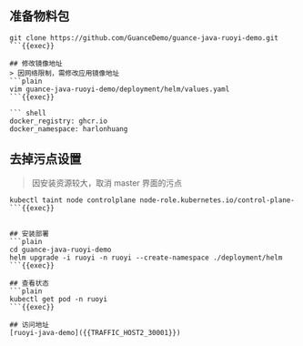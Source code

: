 ## 准备物料包
```plain
git clone https://github.com/GuanceDemo/guance-java-ruoyi-demo.git
```{{exec}}

## 修改镜像地址
> 因网络限制，需修改应用镜像地址
```plain
vim guance-java-ruoyi-demo/deployment/helm/values.yaml
```{{exec}}

``` shell
docker_registry: ghcr.io
docker_namespace: harlonhuang
```

## 去掉污点设置
> 因安装资源较大，取消 master 界面的污点

```plain
kubectl taint node controlplane node-role.kubernetes.io/control-plane-
```{{exec}}


## 安装部署
```plain
cd guance-java-ruoyi-demo
helm upgrade -i ruoyi -n ruoyi --create-namespace ./deployment/helm
```{{exec}}

## 查看状态
```plain
kubectl get pod -n ruoyi
```{{exec}}

## 访问地址
[ruoyi-java-demo]({{TRAFFIC_HOST2_30001}})